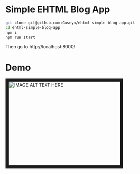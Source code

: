 # Simple EHTML Blog App

```bash
git clone git@github.com:Guseyn/ehtml-simple-blog-app.git
cd ehtml-simple-blog-app
npm i
npm run start
```

Then go to http://localhost:8000/

# Demo

<a href="http://www.youtube.com/watch?feature=player_embedded&v=lOf0NkNtWzI" target="_blank">
  <img src="http://img.youtube.com/vi/lOf0NkNtWzI/0.jpg" alt="IMAGE ALT TEXT HERE" width="350" height="263" border="10">
</a>
